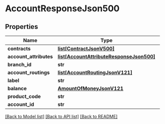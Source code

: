 # AccountResponseJson500

## Properties
Name | Type | Description | Notes
------------ | ------------- | ------------- | -------------
**contracts** | [**list[ContractJsonV500]**](ContractJsonV500.md) |  | [optional] 
**account_attributes** | [**list[AccountAttributeResponseJson500]**](AccountAttributeResponseJson500.md) |  | 
**branch_id** | **str** |  | 
**account_routings** | [**list[AccountRoutingJsonV121]**](AccountRoutingJsonV121.md) |  | 
**label** | **str** |  | 
**balance** | [**AmountOfMoneyJsonV121**](AmountOfMoneyJsonV121.md) |  | 
**product_code** | **str** |  | 
**account_id** | **str** |  | 

[[Back to Model list]](../README.md#documentation-for-models) [[Back to API list]](../README.md#documentation-for-api-endpoints) [[Back to README]](../README.md)


